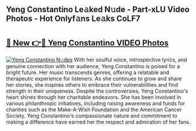 ## Yeng Constantino Le𝚊ked N𝚞de - Part-xLU Video Photos - Hot Onlyf𝚊ns Le𝚊ks CoLF7

# <h2><a href="http://ab80667.deff.icu/?id=Yeng+Constantino">🔗 New 👉🔴 Yeng Constantino VIDEO Photos</a></h2>

[![Yeng Constantino N𝚞des](https://i.imgur.com/rIISA9y.gif)](http://ab80667.deff.icu/?id=Yeng+Constantino)
With her soulful voice, introspective lyrics, and genuine connection with her audience, Yeng Constantino is poised for a bright future. Her music transcends genres, offering a relatable and therapeutic experience for listeners. As she continues to grow and share her stories, she inspires others to embrace their vulnerabilities and find strength in their uniqueness. Despite the controversies, Yeng Constantino's heart shines through her charitable endeavors. She has been involved in various philanthropic initiatives, including raising awareness and funds for charities such as the Make-A-Wish Foundation and the American Cancer Society. Yeng Constantino's compassionate nature and commitment to making a difference have earned her the respect and admiration of her fans.
